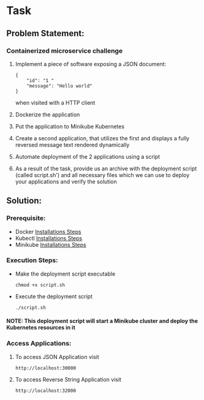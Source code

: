 # Task

## Problem Statement:

### Containerized microservice challenge
1. Implement a piece of software exposing a JSON document:
    ```
    {
        "id": "1 "
        "message": "Hello world"
    }
    ``` 
    when visited with a HTTP client

2. Dockerize the application
3. Put the application to Minikube Kubernetes
4. Create a second application, that utilizes the first and displays a fully reversed message text rendered dynamically
5. Automate deployment of the 2 applications using a script
6. As a result of the task, provide us an archive with the deployment script (called script.sh') and all necessary files which we can use to deploy your applications and verify the solution

## Solution:

### Prerequisite:

- Docker [Installations Steps](https://docs.docker.com/engine/install/)
- Kubectl [Installations Steps](https://kubernetes.io/docs/tasks/tools/install-kubectl-linux/)
- Minikube [Installations Steps](https://minikube.sigs.k8s.io/docs/start/)

### Execution Steps:

- Make the deployment script executable

    ```
    chmod +x script.sh
    ```
- Execute the deployment script
    ```
    ./script.sh
    ```
#### NOTE: This deployment script will start a Minikube cluster and deploy the Kubernetes resources in it


### Access Applications:
1. To access JSON Application visit 

    `http://localhost:30000`

2. To access Reverse String Application visit 

    `http://localhost:32000`